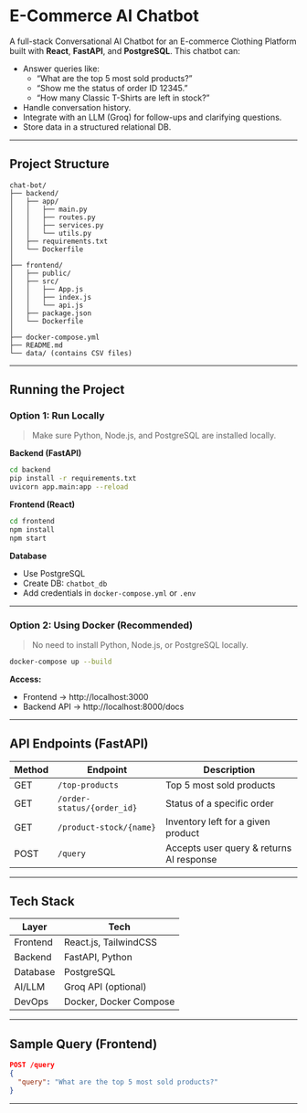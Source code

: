 #  **E-Commerce AI Chatbot**

A full-stack Conversational AI Chatbot for an E-commerce Clothing Platform built with **React**, **FastAPI**, and **PostgreSQL**. This chatbot can:

- Answer queries like:
  - “What are the top 5 most sold products?”
  - “Show me the status of order ID 12345.”
  - “How many Classic T-Shirts are left in stock?”
- Handle conversation history.
- Integrate with an LLM (Groq) for follow-ups and clarifying questions.
- Store data in a structured relational DB.

---

##  Project Structure

```
chat-bot/
├── backend/
│   ├── app/
│   │   ├── main.py
│   │   ├── routes.py
│   │   ├── services.py
│   │   └── utils.py
│   ├── requirements.txt
│   └── Dockerfile
│
├── frontend/
│   ├── public/
│   ├── src/
│   │   ├── App.js
│   │   ├── index.js
│   │   └── api.js
│   ├── package.json
│   └── Dockerfile
│
├── docker-compose.yml
├── README.md
└── data/ (contains CSV files)
```

---

## Running the Project

### Option 1: Run Locally

> Make sure Python, Node.js, and PostgreSQL are installed locally.

**Backend (FastAPI)**

```bash
cd backend
pip install -r requirements.txt
uvicorn app.main:app --reload
```

**Frontend (React)**

```bash
cd frontend
npm install
npm start
```

**Database**

- Use PostgreSQL
- Create DB: `chatbot_db`
- Add credentials in `docker-compose.yml` or `.env`

---

### Option 2: Using Docker (Recommended)

> No need to install Python, Node.js, or PostgreSQL locally.

```bash
docker-compose up --build
```

**Access:**

- Frontend → http://localhost:3000
- Backend API → http://localhost:8000/docs

---

##  API Endpoints (FastAPI)

| Method | Endpoint                     | Description                                |
|--------|------------------------------|--------------------------------------------|
| GET    | `/top-products`              | Top 5 most sold products                   |
| GET    | `/order-status/{order_id}`   | Status of a specific order                 |
| GET    | `/product-stock/{name}`      | Inventory left for a given product         |
| POST   | `/query`                     | Accepts user query & returns AI response   |

---

## Tech Stack

| Layer      | Tech                 |
|------------|----------------------|
| Frontend   | React.js, TailwindCSS|
| Backend    | FastAPI, Python      |
| Database   | PostgreSQL           |
| AI/LLM     | Groq API (optional)  |
| DevOps     | Docker, Docker Compose|

---

##  Sample Query (Frontend)

```json
POST /query
{
  "query": "What are the top 5 most sold products?"
}
```

---
